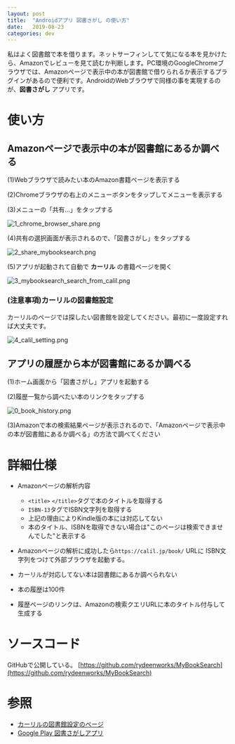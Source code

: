 ```yaml
---
layout: post
title:  "Androidアプリ 図書さがし の使い方"
date:   2019-08-23
categories: dev
---
```

私はよく図書館で本を借ります。ネットサーフィンしてて気になる本を見かけたら、Amazonでレビューを見て読むか判断します。PC環境のGoogleChromeブラウザでは、Amazonページで表示中の本が図書館で借りられるか表示するプラグインがあるので便利です。AndroidのWebブラウザで同様の事を実現するのが、**図書さがし** アプリです。



# 使い方

## Amazonページで表示中の本が図書館にあるか調べる

(1)Webブラウザで読みたい本のAmazon書籍ページを表示する

(2)Chromeブラウザの右上のメニューボタンをタップしてメニューを表示する

(3)メニューの「共有...」をタップする

![1_chrome_browser_share.png]({{site.baseurl}}/assets/mybooksearch/1_chrome_browser_share.png)

(4)共有の選択画面が表示されるので、「図書さがし」をタップする

![2_share_mybooksearch.png]({{site.baseurl}}/assets/mybooksearch/2_share_mybooksearch.png)

(5)アプリが起動されて自動で **カーリル** の書籍ページを開く

![3_mybooksearch_search_from_calil.png]({{site.baseurl}}/assets/mybooksearch/3_mybooksearch_search_from_calil.png)

### (注意事項)カーリルの図書館設定

カーリルのページでは探したい図書館を設定してください。最初に一度設定すれば大丈夫です。

![4_calil_setting.png]({{site.baseurl}}/assets/mybooksearch/4_calil_setting.png)



## アプリの履歴から本が図書館にあるか調べる

(1)ホーム画面から「図書さがし」アプリを起動する

(2)履歴一覧から調べたい本のリンクをタップする

![0_book_history.png]({{site.baseurl}}/assets/mybooksearch/0_book_history.png)

(3)Amazonで本の検索結果ページが表示されるので、「Amazonページで表示中の本が図書館にあるか調べる」の方法で調べてください

# 詳細仕様
- Amazonページの解析内容
  - `<title>` `</title>`タグで本のタイトルを取得する
  - `ISBN-13`タグでISBN文字列を取得する
  - 上記の理由によりKindle版の本には対応してない
  - 本のタイトル、ISBNを取得できない場合は"このページは検索できませんでした"と表示する

- Amazonページの解析に成功したら`https://calil.jp/book/` URLに ISBN文字列をつけて外部ブラウザを起動する。
- カーリルが対応してない本は図書館にあるか調べられない
- 本の履歴は100件
- 履歴ページのリンクは、Amazonの検索クエリURLに本のタイトル付与して生成する

# ソースコード
GitHubで公開している。
[https://github.com/rydeenworks/MyBookSearch](https://github.com/rydeenworks/MyBookSearch)

# 参照
- [カーリルの図書館設定のページ](https://calil.jp/settings)
- [Google Play 図書さがしアプリ](https://play.google.com/store/apps/details?id=com.rydeenworks.mybooksearch)